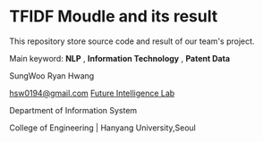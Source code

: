 TFIDF Moudle and its result
===========================

This repository store source code and result of our team's project.

Main keyword: **NLP** , **Information Technology** , **Patent Data**



SungWoo Ryan Hwang

<hsw0194@gmail.com>
[Future Intelligence Lab](https://sites.google.com/site/hyufilab/) 

Department of Information System 

College of Engineering | Hanyang University,Seoul
